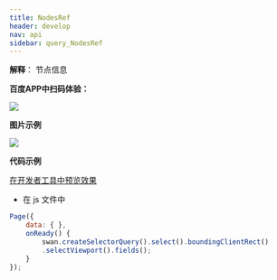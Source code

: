```yaml
---
title: NodesRef
header: develop
nav: api
sidebar: query_NodesRef
---
```


 

**解释**： 节点信息

**百度APP中扫码体验：**

<img src="https://b.bdstatic.com/miniapp/assets/images/doc_demo/fragment_boundingClientRect.png" class="demo-qrcode-image" />


**图片示例**

<div class="m-doc-custom-examples">
    <div class="m-doc-custom-examples-correct">
        <img src="https://b.bdstatic.com/miniapp/image/boundingClientRect.gif">
    </div>
    <div class="m-doc-custom-examples-correct">
        <img src=" ">
    </div>
    <div class="m-doc-custom-examples-correct">
        <img src=" ">
    </div>     
</div>

**代码示例**

<a href="swanide://fragment/992de6cef7a351346c7bb1505dd012131574516295619" title="在开发者工具中预览效果" target="_self">在开发者工具中预览效果</a>

* 在 js 文件中

```js
Page({
    data: { },
    onReady() {
        swan.createSelectorQuery().select().boundingClientRect()
        .selectViewport().fields();
    }
});
```